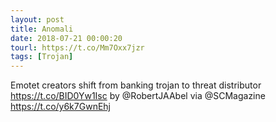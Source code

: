 ```yaml
---
layout: post
title: Anomali
date: 2018-07-21 00:00:20
tourl: https://t.co/Mm7Oxx7jzr
tags: [Trojan]
---
```

Emotet creators shift from banking trojan to threat distributor https://t.co/BID0Yw1Isc by @RobertJAAbel via @SCMagazine https://t.co/y6k7GwnEhj